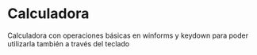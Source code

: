 # Calculadora
Calculadora con operaciones básicas en winforms y keydown para poder utilizarla también a través del teclado
